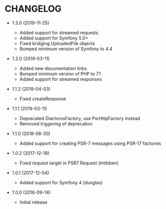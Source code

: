 CHANGELOG
=========

* 1.3.0 (2019-11-25)

  * Added support for streamed requests
  * Added support for Symfony 5.0+
  * Fixed bridging UploadedFile objects
  * Bumped minimum version of Symfony to 4.4

* 1.2.0 (2019-03-11)

  * Added new documentation links
  * Bumped minimum version of PHP to 7.1
  * Added support for streamed responses

* 1.1.2 (2019-04-03)

  * Fixed createResponse

* 1.1.1 (2019-03-11)

  * Deprecated DiactorosFactory, use PsrHttpFactory instead
  * Removed triggering of deprecation

* 1.1.0 (2018-08-30)

  * Added support for creating PSR-7 messages using PSR-17 factories

* 1.0.2 (2017-12-19)

  * Fixed request target in PSR7 Request (mtibben)

* 1.0.1 (2017-12-04)

  * Added support for Symfony 4 (dunglas)

* 1.0.0 (2016-09-14)

  * Initial release
